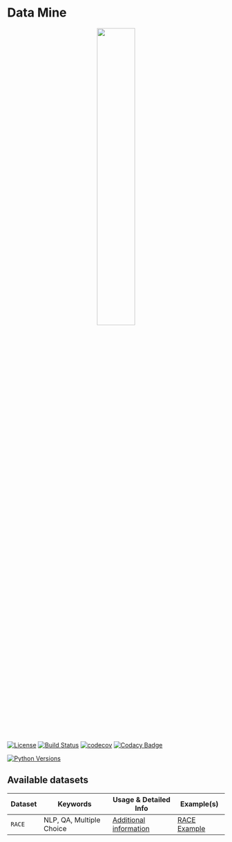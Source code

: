 # Data Mine

<p align="center">
  <img width="42%" height="42%" src="https://github.com/SebiSebi/DataMine/blob/master/images/logo/goldmine_logo_v1.png">
</p>

[![License](https://img.shields.io/badge/License-Apache%202.0-blue.svg)](https://github.com/SebiSebi/DataMine/blob/master/LICENSE)
[![Build Status](https://travis-ci.com/SebiSebi/DataMine.svg?branch=master)](https://travis-ci.com/github/SebiSebi/DataMine)
[![codecov](https://codecov.io/gh/SebiSebi/DataMine/branch/master/graph/badge.svg)](https://codecov.io/gh/SebiSebi/DataMine)
[![Codacy Badge](https://api.codacy.com/project/badge/Grade/95f452694b2644ca9f30f5d39379de91)](https://www.codacy.com/manual/SebiSebi/DataMine?utm_source=github.com&amp;utm_medium=referral&amp;utm_content=SebiSebi/DataMine&amp;utm_campaign=Badge_Grade)

[![Python Versions](https://img.shields.io/badge/python-2.7%20%7C%203.5%20%7C%203.6%20%7C%203.7%20%7C%203.8-blue)](https://pypi.org/project/data-mine/)

Available datasets
------------------

| Dataset             | Keywords                   | Usage & Detailed Info                   | Example(s)                      |
| ------------------- | -------------------------- | --------------------------------------- | ------------------------------- |
| `RACE`              | NLP, QA, Multiple Choice   | [Additional information][RACE-Home]     | [RACE Example][RACE-Example-1]  |


[RACE-Home]: https://github.com/SebiSebi/DataMine/tree/master/data_mine/nlp/RACE
[RACE-Example-1]: https://github.com/SebiSebi/DataMine/blob/master/examples/nlp/RACE/simple.py
